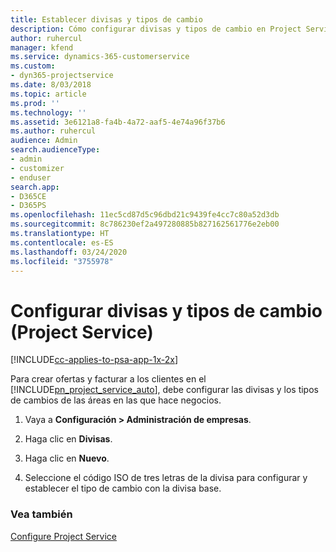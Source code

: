```yaml
---
title: Establecer divisas y tipos de cambio
description: Cómo configurar divisas y tipos de cambio en Project Service
author: ruhercul
manager: kfend
ms.service: dynamics-365-customerservice
ms.custom:
- dyn365-projectservice
ms.date: 8/03/2018
ms.topic: article
ms.prod: ''
ms.technology: ''
ms.assetid: 3e6121a8-fa4b-4a72-aaf5-4e74a96f37b6
ms.author: ruhercul
audience: Admin
search.audienceType:
- admin
- customizer
- enduser
search.app:
- D365CE
- D365PS
ms.openlocfilehash: 11ec5cd87d5c96dbd21c9439fe4cc7c80a52d3db
ms.sourcegitcommit: 8c786230ef2a497280885b827162561776e2eb00
ms.translationtype: HT
ms.contentlocale: es-ES
ms.lasthandoff: 03/24/2020
ms.locfileid: "3755978"
---
```

# <a name="set-up-currencies-and-exchange-rates-project-service"></a>Configurar divisas y tipos de cambio (Project Service)

[!INCLUDE[cc-applies-to-psa-app-1x-2x](../includes/cc-applies-to-psa-app-1x-2x.md)]

Para crear ofertas y facturar a los clientes en el [!INCLUDE[pn_project_service_auto](../includes/pn-project-service-auto.md)], debe configurar las divisas y los tipos de cambios de las áreas en las que hace negocios.  
  
1.  Vaya a **Configuración > Administración de empresas**.  
  
2.  Haga clic en **Divisas**.  
  
3.  Haga clic en **Nuevo**.  
  
4.  Seleccione el código ISO de tres letras de la divisa para configurar y establecer el tipo de cambio con la divisa base.  
  
### <a name="see-also"></a>Vea también  
 [Configure Project Service](../project-service/configure.md)
